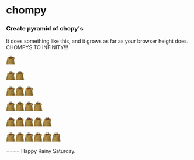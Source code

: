 chompy
======

### Create pyramid of chopy's

It does something like this, and it grows as far as your browser height does. CHOMPYS TO INFINITY!!!

![one little chompy](images/chompy.gif)

![one little chompy](images/chompy.gif)![one little chompy](images/chompy.gif)

![one little chompy](images/chompy.gif)![one little chompy](images/chompy.gif)![one little chompy](images/chompy.gif)

![one little chompy](images/chompy.gif)![one little chompy](images/chompy.gif)![one little chompy](images/chompy.gif)![one little chompy](images/chompy.gif)

![one little chompy](images/chompy.gif)![one little chompy](images/chompy.gif)![one little chompy](images/chompy.gif)![one little chompy](images/chompy.gif)![one little chompy](images/chompy.gif)

![one little chompy](images/chompy.gif)![one little chompy](images/chompy.gif)![one little chompy](images/chompy.gif)![one little chompy](images/chompy.gif)![one little chompy](images/chompy.gif)![one little chompy](images/chompy.gif)

====
Happy Rainy Saturday.